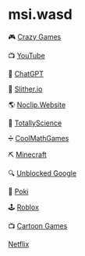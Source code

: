# msi.wasd  

🎮 [Crazy Games](https://www.crazygames.com/)  

📺 [YouTube](https://www.youtube.com/)  

🤖 [ChatGPT](https://chatgpt.com/)  

🐍 [Slither.io](http://slither.com/io)  

🌎 [Noclip.Website](https://noclip.website/)  

🔬 [TotallyScience](https://totallyscience.co/)  

➗ [CoolMathGames](https://www.coolmathgames.com/)  

⛏️ [Minecraft](https://eaglercraft.com/)  

🔍 [Unblocked Google](https://www.startpage.com/)  

🎲 [Poki](https://poki.com/)  

🕹️ [Roblox](https://www.roblox.com/)  

📺 [Cartoon Games](https://www.cartoonnetwork.co.uk/games)  

  [Netflix](https://www.netflix.com/)
